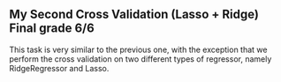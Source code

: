 ## My Second Cross Validation (Lasso + Ridge) Final grade 6/6

This task is very similar to the previous one, with the exception that we perform the cross validation on two different types of regressor, namely RidgeRegressor and Lasso.
